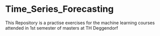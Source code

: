 # Time_Series_Forecasting
This Repository is a practise exercises for the machine learning courses attended in 1st semester of masters at TH Deggendorf
